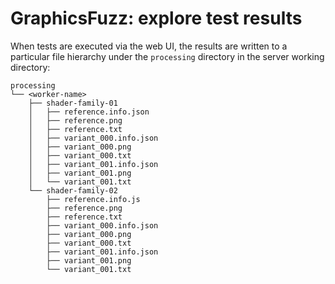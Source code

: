 # GraphicsFuzz: explore test results

When tests are executed via the web UI, the results are written to a particular
file hierarchy under the `processing` directory in the server working directory:

```shell
processing
└── <worker-name>
    ├── shader-family-01
    │   ├── reference.info.json
    │   ├── reference.png
    │   ├── reference.txt
    │   ├── variant_000.info.json
    │   ├── variant_000.png
    │   ├── variant_000.txt
    │   ├── variant_001.info.json
    │   ├── variant_001.png
    │   └── variant_001.txt
    └── shader-family-02
        ├── reference.info.js
        ├── reference.png
        ├── reference.txt
        ├── variant_000.info.json
        ├── variant_000.png
        ├── variant_000.txt
        ├── variant_001.info.json
        ├── variant_001.png
        └── variant_001.txt
```
